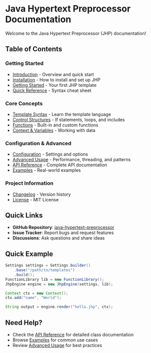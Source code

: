 # Java Hypertext Preprocessor Documentation

Welcome to the Java Hypertext Preprocessor (JHP) documentation!

## Table of Contents

### Getting Started
- [Introduction](README.md) - Overview and quick start
- [Installation](installation.md) - How to install and set up JHP
- [Getting Started](getting-started.md) - Your first JHP template
- [Quick Reference](quick-reference.md) - Syntax cheat sheet

### Core Concepts
- [Template Syntax](template-syntax.md) - Learn the template language
- [Control Structures](control-structures.md) - If statements, loops, and includes
- [Functions](functions.md) - Built-in and custom functions
- [Context & Variables](context-variables.md) - Working with data

### Configuration & Advanced
- [Configuration](configuration.md) - Settings and options
- [Advanced Usage](advanced-usage.md) - Performance, threading, and patterns
- [API Reference](api-reference.md) - Complete API documentation
- [Examples](examples.md) - Real-world examples

### Project Information
- [Changelog](../CHANGELOG.md) - Version history
- [License](../LICENSE) - MIT License

## Quick Links

- **GitHub Repository**: [java-hypertext-preprocessor](https://github.com/hind-sagar-biswas/java-hypertext-preprocessor/)
- **Issue Tracker**: Report bugs and request features
- **Discussions**: Ask questions and share ideas

## Quick Example

```java
Settings settings = Settings.builder()
    .base("/path/to/templates")
    .build();
FunctionLibrary lib = new FunctionLibrary();
JhpEngine engine = new JhpEngine(settings, lib);

Context ctx = new Context();
ctx.add("name", "World");

String output = engine.render("hello.jhp", ctx);
```

## Need Help?

- Check the [API Reference](api-reference.md) for detailed class documentation
- Browse [Examples](examples.md) for common use cases
- Review [Advanced Usage](advanced-usage.md) for best practices
